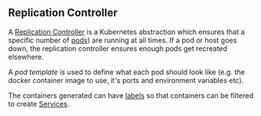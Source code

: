 ## Replication Controller

A [Replication Controller](https://github.com/GoogleCloudPlatform/kubernetes/blob/master/DESIGN.md#labels) is a Kubernetes abstraction which ensures that a specific number of [pods](pods.html)) are running at all times. If a pod or host goes down, the replication controller ensures enough pods get recreated elsewhere. 

A _pod template_ is used to define what each pod should look like (e.g. the docker container image to use, it's ports and environment variables etc).

The containers generated can have [labels](labels.html) so that containers can be filtered to create [Services](services.html).
